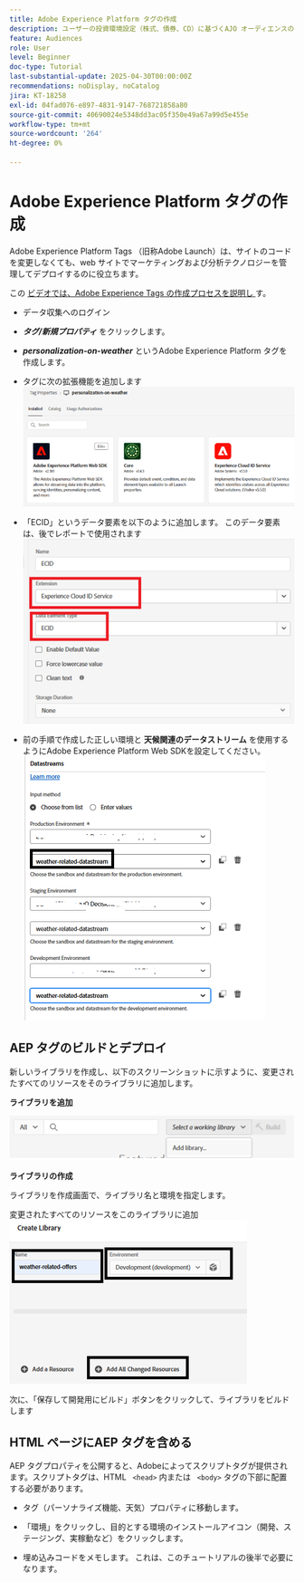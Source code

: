 ```yaml
---
title: Adobe Experience Platform タグの作成
description: ユーザーの投資環境設定（株式、債券、CD）に基づくAJO オーディエンスの作成
feature: Audiences
role: User
level: Beginner
doc-type: Tutorial
last-substantial-update: 2025-04-30T00:00:00Z
recommendations: noDisplay, noCatalog
jira: KT-18258
exl-id: 04fad076-e897-4831-9147-768721858a80
source-git-commit: 40690024e5348dd3ac05f350e49a67a99d5e455e
workflow-type: tm+mt
source-wordcount: '264'
ht-degree: 0%

---
```


# Adobe Experience Platform タグの作成

Adobe Experience Platform Tags （旧称Adobe Launch）は、サイトのコードを変更しなくても、web サイトでマーケティングおよび分析テクノロジーを管理してデプロイするのに役立ちます。

この [ ビデオでは、Adobe Experience Tags の作成プロセスを説明し ](https://experienceleague.adobe.com/en/playlists/experience-platform-get-started-with-tags) す。

- データ収集へのログイン
- _**タグ/新規プロパティ**_ をクリックします。

- _**personalization-on-weather**_ というAdobe Experience Platform タグを作成します。

- タグに次の拡張機能を追加します
  ![tags-extensions](assets/tags-extensions1.png)
- 「ECID」というデータ要素を以下のように追加します。 このデータ要素は、後でレポートで使用されます
  ![ecid-data-element](assets/ecid-data-element.png)

- 前の手順で作成した正しい環境と **天候関連のデータストリーム** を使用するようにAdobe Experience Platform Web SDKを設定してください。
  ![web-sdk-configuration](assets/tags-extensions.png)



## AEP タグのビルドとデプロイ


新しいライブラリを作成し、以下のスクリーンショットに示すように、変更されたすべてのリソースをそのライブラリに追加します。

**ライブラリを追加**

![new-library](assets/tag-add-library.png)

**ライブラリの作成**

ライブラリを作成画面で、ライブラリ名と環境を指定します。

変更されたすべてのリソースをこのライブラリに追加
![tag-library](assets/tag-build-library.png)

次に、「保存して開発用にビルド」ボタンをクリックして、ライブラリをビルドします

## HTML ページにAEP タグを含める

AEP タグプロパティを公開すると、Adobeによってスクリプトタグが提供されます。スクリプトタグは、HTML ``` <head>``` 内または ``` <body>``` タグの下部に配置する必要があります。

- タグ（パーソナライズ機能、天気）プロパティに移動します。

- 「環境」をクリックし、目的とする環境のインストールアイコン（開発、ステージング、実稼動など）をクリックします。

- 埋め込みコードをメモします。 これは、このチュートリアルの後半で必要になります。
